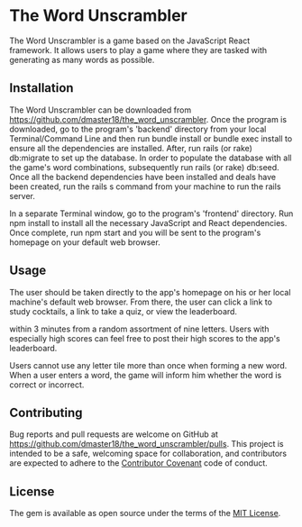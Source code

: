 # The Word Unscrambler

The Word Unscrambler is a game based on the JavaScript React framework. It allows users to play a game where they are tasked with generating as many words as possible.

## Installation

The Word Unscrambler can be downloaded from https://github.com/dmaster18/the_word_unscrambler. Once the program is downloaded, go to the program's 'backend' directory from your local Terminal/Command Line and then run bundle install or bundle exec install to ensure all the dependencies are installed. After, run rails (or rake) db:migrate to set up the database. In order to populate the database with all the game's word combinations, subsequently run rails (or rake) db:seed. Once all the backend dependencies have been installed and deals have been created, run the rails s command from your machine to run the rails server.

In a separate Terminal window, go to the program's 'frontend' directory. Run npm install to install all the necessary JavaScript and React dependencies. Once complete, run npm start and you will be sent to the program's homepage on your default web browser.

## Usage

The user should be taken directly to the app's homepage on his or her local machine's default web browser. From there, the user can click a link to study cocktails, a link to take a quiz, or view the leaderboard.

within 3 minutes from a random assortment of nine letters. Users with especially high scores can feel free to post their high scores to the app's leaderboard.

Users cannot use any letter tile more than once when forming a new word. When a user enters a word, the game will inform him whether the word is correct or incorrect.



## Contributing

Bug reports and pull requests are welcome on GitHub at https://github.com/dmaster18/the_word_unscrambler/pulls. This project is intended to be a safe, welcoming space for collaboration, and contributors are expected to adhere to the [Contributor Covenant](http://contributor-covenant.org) code of conduct.

## License

The gem is available as open source under the terms of the [MIT License](https://opensource.org/licenses/MIT).

